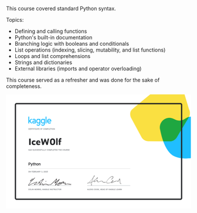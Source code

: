 This course covered standard Python syntax.

Topics:
- Defining and calling functions
- Python's built-in documentation
- Branching logic with booleans and conditionals
- List operations (indexing, slicing, mutability, and list functions)
- Loops and list comprehensions
- Strings and dictionaries
- External libraries (imports and operator overloading)

This course served as a refresher and was done for the sake of completeness.

![alt text](https://github.com/IceW0lf/learning-portfolio/blob/main/Kaggle/2%20-%20Python/Certificate%20-%20Python.png?raw=true)

